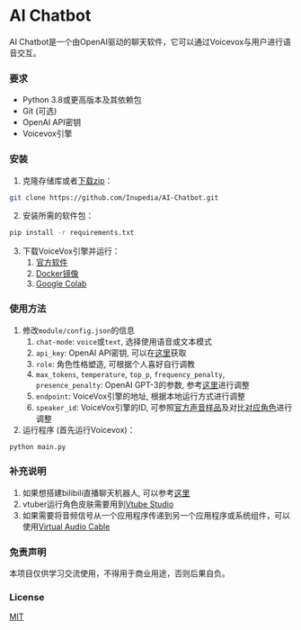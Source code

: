 # AI Chatbot

AI Chatbot是一个由OpenAI驱动的聊天软件，它可以通过Voicevox与用户进行语音交互。

### 要求

- Python 3.8或更高版本及其依赖包
- Git (可选)
- OpenAI API密钥
- Voicevox引擎

### 安装
1. 克隆存储库或者[下载zip](https://github.com/skygongque/tts/archive/refs/heads/main.zip)：
```bash
git clone https://github.com/Inupedia/AI-Chatbot.git
```
2. 安装所需的软件包：
```bash
pip install -r requirements.txt 
```

3. 下载VoiceVox引擎并运行：
   1. [官方软件](https://voicevox.hiroshiba.jp/)
   2. [Docker镜像](https://hub.docker.com/r/voicevox/voicevox_engine)
   3. [Google Colab](https://github.com/SociallyIneptWeeb/LanguageLeapAI/blob/main/src/run_voicevox_colab.ipynb)

### 使用方法
1. 修改`module/config.json`的信息
   1. `chat-mode`: `voice`或`text`, 选择使用语音或文本模式
   2. `api_key`: OpenAI API密钥, 可以在[这里](https://beta.openai.com/account/api-keys)获取
   3. `role`: 角色性格塑造, 可根据个人喜好自行调教
   4. `max_tokens`, `temperature`, `top_p`, `frequency_penalty`, `presence_penalty`: OpenAI GPT-3的参数, 参考[这里](https://beta.openai.com/docs/api-reference/completions/create)进行调整
   5. `endpoint`: VoiceVox引擎的地址, 根据本地运行方式进行调整
   6. `speaker_id`: VoiceVox引擎的ID, 可参照[官方声音样品](https://voicevox.hiroshiba.jp/)及对比[对应角色](/speaker.json)进行调整
2. 运行程序 (首先运行Voicevox)：
```bash
python main.py
```

### 补充说明
1. 如果想搭建bilibili直播聊天机器人, 可以参考[这里](https://github.com/XzaiCloud/AI-Vtuber-Kun)
2. vtuber运行角色皮肤需要用到[Vtube Studio](https://denchisoft.com/)
3. 如果需要将音频信号从一个应用程序传递到另一个应用程序或系统组件，可以使用[Virtual Audio Cable](https://vb-audio.com/Cable/)
   
### 免责声明
本项目仅供学习交流使用，不得用于商业用途，否则后果自负。

### License
[MIT](https://choosealicense.com/licenses/mit/)
